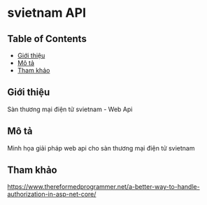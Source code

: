 # svietnam API

## Table of Contents

- [Giới thiệu](#gioi_thieu)
- [Mô tả](#mo_ta)
- [Tham khảo](#tham_khao)

## Giới thiệu <a name = "gioi_thieu"></a>

Sàn thương mại điện tử  svietnam - Web Api

## Mô tả <a name = "mo_ta"></a>

Minh họa giải pháp web api cho sàn thương mại điện tử  svietnam

## Tham khảo <a name = "tham_khao"></a>

https://www.thereformedprogrammer.net/a-better-way-to-handle-authorization-in-asp-net-core/